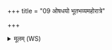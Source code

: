 +++
title = "09 ओषधयो भूतभव्यमहोरात्रे"

+++
<details><summary>मूलम् (WS)</summary>

ओषधयो भूतभव्यमहोरात्रे वनस्पतयः ।  
संवत्सरः सहर्तुभिस्ते जाता ब्रह्मचारिणः ॥ १० ॥
</details>
